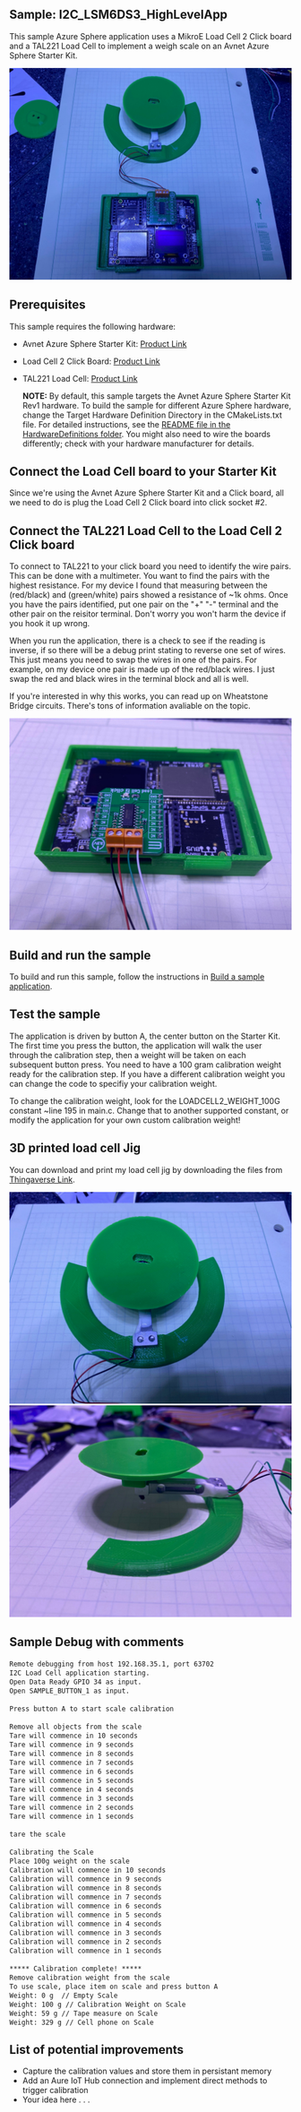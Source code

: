 ## Sample: I2C_LSM6DS3_HighLevelApp

This sample Azure Sphere application uses a MikroE Load Cell 2 Click board and a TAL221 Load Cell to implement a weigh scale on an Avnet Azure Sphere Starter Kit.

![Weigh Scale Project](media/Pic1.jpg)

## Prerequisites

This sample requires the following hardware:

* Avnet Azure Sphere Starter Kit: [Product Link](https://www.avnet.com/shop/us/products/avnet-engineering-services/aes-ms-mt3620-sk-g-3074457345636825680/)
* Load Cell 2 Click Board: [Product Link](https://www.mikroe.com/load-cell-2-click)
* TAL221 Load Cell: [Product Link](https://www.sparkfun.com/products/14727)

   **NOTE:** By default, this sample targets the Avnet Azure Sphere Starter Kit Rev1 hardware. To build the sample for different Azure Sphere hardware, change the Target Hardware Definition Directory in the CMakeLists.txt file. For detailed instructions, see the [README file in the HardwareDefinitions folder](../../../HardwareDefinitions/README.md). You might also need to wire the boards differently; check with your hardware manufacturer for details.

## Connect the Load Cell board to your Starter Kit

Since we're using the Avnet Azure Sphere Starter Kit and a Click board, all we need to do is plug the Load Cell 2 Click board into click socket #2.

## Connect the TAL221 Load Cell to the Load Cell 2 Click board

To connect to TAL221 to your click board you need to identify the wire pairs.  This can be done with a multimeter.  You want to find the pairs with the highest resistance.  For my device I found that measuring between the (red/black) and (green/white) pairs showed a resistance of ~1k ohms.  Once you have the pairs identified, put one pair on the "+" "-" terminal and the other pair on the reisitor terminal.  Don't worry you won't harm the device if you hook it up wrong. 

When you run the application, there is a check to see if the reading is inverse, if so there will be a debug print stating to reverse one set of wires.  This just means you need to swap the wires in one of the pairs.  For example, on my device one pair is made up of the red/black wires.  I just swap the red and black wires in the terminal block and all is well. 

If you're interested in why this works, you can read up on Wheatstone Bridge circuits.  There's tons of information avaliable on the topic.

![Load Cell connections](media/Pic4.jpg)

## Build and run the sample

To build and run this sample, follow the instructions in [Build a sample application](../../../BUILD_INSTRUCTIONS.md).

## Test the sample

The application is driven by button A, the center button on the Starter Kit.  The first time you press the button, the application will walk the user through the calibration step, then a weight will be taken on each subsequent button press.  You need to have a 100 gram calibration weight ready for the calibration step.  If you have a different calibration weight you can change the code to specifiy your calibration weight.

To change the calibration weight, look for the LOADCELL2_WEIGHT_100G constant ~line 195 in main.c.  Change that to another supported constant, or modify the application for your own custom calibration weight!

## 3D printed load cell Jig

You can download and print my load cell jig by downloading the files from [Thingaverse Link](https://www.thingiverse.com/thing:4665143).

![3D printed jig](media/Pic2.jpg)
![3D printed jig](media/Pic3.jpg)

## Sample Debug with comments

```
Remote debugging from host 192.168.35.1, port 63702
I2C Load Cell application starting.
Open Data Ready GPIO 34 as input.
Open SAMPLE_BUTTON_1 as input.

Press button A to start scale calibration

Remove all objects from the scale
Tare will commence in 10 seconds
Tare will commence in 9 seconds
Tare will commence in 8 seconds
Tare will commence in 7 seconds
Tare will commence in 6 seconds
Tare will commence in 5 seconds
Tare will commence in 4 seconds
Tare will commence in 3 seconds
Tare will commence in 2 seconds
Tare will commence in 1 seconds

tare the scale

Calibrating the Scale
Place 100g weight on the scale
Calibration will commence in 10 seconds
Calibration will commence in 9 seconds
Calibration will commence in 8 seconds
Calibration will commence in 7 seconds
Calibration will commence in 6 seconds
Calibration will commence in 5 seconds
Calibration will commence in 4 seconds
Calibration will commence in 3 seconds
Calibration will commence in 2 seconds
Calibration will commence in 1 seconds

***** Calibration complete! *****
Remove calibration weight from the scale
To use scale, place item on scale and press button A
Weight: 0 g  // Empty Scale
Weight: 100 g // Calibration Weight on Scale
Weight: 59 g // Tape measure on Scale
Weight: 329 g // Cell phone on Scale
```

## List of potential improvements

* Capture the calibration values and store them in persistant memory
* Add an Aure IoT Hub connection and implement direct methods to trigger calibration
* Your idea here . . .
